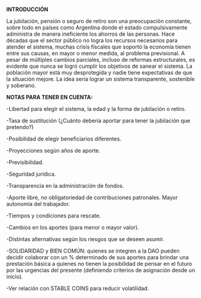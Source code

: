 **INTRODUCCIÓN**

La jubilación, pensión o seguro de retiro son una preocupación constante, sobre todo en países como Argentina donde el estado compulsivamente administra de manera ineficiente los ahorros de las personas. Hace décadas que el sector público no logra los recursos necesarios para atender el sistema, muchas crisis fiscales que soportó la economía tienen entre sus causas, en mayor o menor medida, al problema previsional. A pesar de múltiples cambios parciales, incluso de reformas estructurales, es evidente que nunca se logró cumplir los objetivos de sanear el sistema. La población mayor está muy desprotegida y nadie tiene expectativas de que la situación mejore. 
La idea sería lograr un sistema transparente, sostenible y soberano. 

**NOTAS PARA TENER EN CUENTA:**

-Libertad para elegir el sistema, la edad y la forma de jubilación o retiro.

-Tasa de sustitución (¿Cuánto debería aportar para tener la jubilación que pretendo?)

-Posibilidad de elegir beneficiarios diferentes. 

-Proyecciones según años de aporte.

-Previsibilidad.

-Seguridad jurídica. 

-Transparencia en la administración de fondos.

-Aporte libre, no obligatoriedad de contribuciones patronales. Mayor autonomía del trabajador.

-Tiempos y condiciones para rescate.

-Cambios en los aportes (para menor o mayor valor).

-Distintas alternativas según los riesgos que se deseen asumir.

-SOLIDARIDAD y BIEN COMÚN: quienes se integren a la DAO pueden decidir colaborar con un % determinado de sus aportes para brindar una prestación básica a quienes no tienen la posibilidad de pensar en el futuro por las urgencias del presente (definiendo criterios de asignación desde un inicio).

-Ver relación con STABLE COINS para reducir volatilidad.
